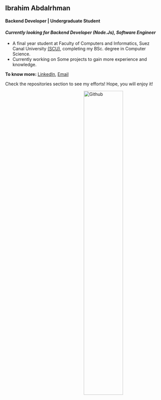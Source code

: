 
## Ibrahim Abdalrhman

#### Backend Developer | Undergraduate Student
#### *Currently looking for Backend Developer (Node.Js), Software Engineer*
- A final year student at Faculty of Computers and Informatics, Suez Canal University [(SCU)](http://suez.edu.eg), completing my BSc. degree in Computer Science. 
- Currently working on Some projects to gain more experience and knowledge.

**To know more:**  [LinkedIn](https://www.linkedin.com/in/ibrahimabdalrhman), [Email](ibrahimabdalrhman20@gmail.com)

Check the repositories section to see my efforts! Hope, you will enjoy it!

<a href="https://www.abdelrahmanbayoumi.ml/"><img align="right" width="50%" alt="Github" src="https://github-readme-stats.vercel.app/api?username=ibrahimabdalrhman&theme=algolia&show_icons=true&count_private=true&bg_color=1e2b3c&border_color=B2E0FF&icon_color=95ccff&border_radius=20&include_all_commits=true" /></a>
<br />


